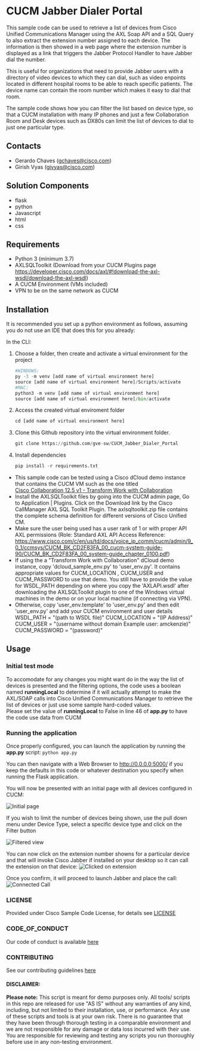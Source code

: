 # CUCM Jabber Dialer Portal

This sample code can be used to retrieve a list of devices from Cisco Unified Communications Manager using
 the AXL Soap API and a SQL Query to also extract the extension number assigned to each device. 
The information is then showed in a web page where the extension number is displayed as a link that triggers the Jabber Protocol Handler 
 to have Jabber dial the number.  

This is useful for organizations that need to provide Jabber users with a directory of video devices to which they can dial, such as 
video enpoints located in different hospital rooms to be able to reach specific patients. The device name can contain the room number which 
makes it easy to dial that room.  

The sample code shows how you can filter the list based on device type, so that a CUCM installation with many IP phones and just a few 
Collaboration Room and Desk devices such as DX80s can limit the list of devices to dial to just one particular type. 
 

## Contacts
* Gerardo Chaves (gchaves@cisco.com)
* Girish Vyas (givyas@cisco.com)

## Solution Components
* flask
* python
* Javascript
* html
* css

## Requirements
 - Python 3 (minimum 3.7)
 - AXLSQLToolkit (Download from your CUCM Plugins page https://developer.cisco.com/docs/axl/#!download-the-axl-wsdl/download-the-axl-wsdl)
 - A CUCM Environment (VMs included)
 - VPN to be on the same network as CUCM 

## Installation

It is recommended you set up a python environment as follows, assuming you do not use an IDE that does this for you already:

In the CLI:
1.	Choose a folder, then create and activate a virtual environment for the project
    ```python
    #WINDOWS:
    py -3 -m venv [add name of virtual environment here] 
    source [add name of virtual environment here]/Scripts/activate
    #MAC:
    python3 -m venv [add name of virtual environment here] 
    source [add name of virtual environment here]/bin/activate
    ```

2. Access the created virtual enviroment folder
    ```python
    cd [add name of virtual environment here] 
    ```

3.	Clone this Github repository into the virtual environment folder.
    ```python
    git clone https://github.com/gve-sw/CUCM_Jabber_Dialer_Portal
    ```


4.	Install dependencies
    ```python
    pip install -r requirements.txt
    ```

- This sample code can be tested using a Cisco dCloud demo instance that contains the CUCM VM such as the one titled  
[Cisco Collaboration 12.5 v1 - Transform Work with Collaboration](https://dcloud2-rtp.cisco.com/content/demo/578984?returnPathTitleKey=content-view)
 - Install the AXLSQLToolkit files by going into the CUCM admin page, Go to Application | Plugins. Click on the Download link by the Cisco CallManager AXL SQL Toolkit Plugin. The axlsqltoolkit.zip file contains the complete schema definition for different versions of Cisco Unified CM.
 - Make sure the user being used has a user rank of 1 or with proper API AXL permissions (Role: Standard AXL API Access Reference: https://www.cisco.com/c/en/us/td/docs/voice_ip_comm/cucm/admin/9_0_1/ccmsys/CUCM_BK_CD2F83FA_00_cucm-system-guide-90/CUCM_BK_CD2F83FA_00_system-guide_chapter_0100.pdf)
 - If using the a "Transform Work with Collaboration" dCloud demo instance, copy 'dcloud_sample_env.py' to 'user_env.py'. It contains appropriate values for CUCM_LOCATION , CUCM_USER and CUCM_PASSWORD to use that demo. You still have to provide the value for WSDL_PATH depending on where you copy the 'AXLAPI.wsdl' 
   after downloading the AXLSQLToolkit plugin to one of the Windows virtual machines in the demo or on your local machine (if connecting via VPN).
 - Otherwise, copy 'user_env.template' to 'user_env.py' and then edit 'user_env.py' and add your CUCM environment and user details WSDL_PATH = "(path to WSDL file)" CUCM_LOCATION = "(IP Address)" CUCM_USER = "(username without domain Example user: amckenzie)" CUCM_PASSWORD = "(password)"


## Usage

### Initial test mode

To accomodate for any changes you might want do in the way the list of devices is presented and 
the filtering options, the code uses a boolean named **runningLocal**  to determine if it will actually 
attempt to make the AXL/SOAP calls into Cisco Unified Communications Manager to retrieve the list of devices 
or just use some sample hard-coded values.  
Please set the value of **runningLocal** to False in line 46 of **app.py** to have the code use data from CUCM

### Running the application

Once properly configured, you can launch the application by running the **app.py** script:
```python app.py```

You can then navigate with a Web Browser to http://0.0.0.0:5000/ if you keep the defaults in this code or whatever destination 
you specify when running the Flask application. 

You will now be presented with an initial page with all devices configured in CUCM:

![Initial page](./IMAGES/StartPage.png)

If you wish to limit the number of devices being shown, use the pull down menu under Device Type, select a specific device type and click on the Filter button

![Filtered view](./IMAGES/FilteredView.png)

You can now click on the extension number showns for a particular device and that will invoke Cisco Jabber if installed on your desktop so it can call the extension on that device:
![Clicked on extension](./IMAGES/ClickedOnExtension.png)

Once you confirm, it will proceed to launch Jabber and place the call:
![Connected Call](./IMAGES/ConnectedCall.png)

### LICENSE

Provided under Cisco Sample Code License, for details see [LICENSE](LICENSE.md)

### CODE_OF_CONDUCT

Our code of conduct is available [here](CODE_OF_CONDUCT.md)

### CONTRIBUTING

See our contributing guidelines [here](CONTRIBUTING.md)

#### DISCLAIMER:
<b>Please note:</b> This script is meant for demo purposes only. All tools/ scripts in this repo are released for use "AS IS" without any warranties of any kind, including, but not limited to their installation, use, or performance. Any use of these scripts and tools is at your own risk. There is no guarantee that they have been through thorough testing in a comparable environment and we are not responsible for any damage or data loss incurred with their use.
You are responsible for reviewing and testing any scripts you run thoroughly before use in any non-testing environment.